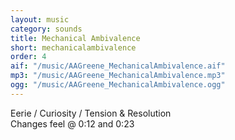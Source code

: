 ```yaml
---
layout: music
category: sounds
title: Mechanical Ambivalence
short: mechanicalambivalence
order: 4
aif: "/music/AAGreene_MechanicalAmbivalence.aif"
mp3: "/music/AAGreene_MechanicalAmbivalence.mp3"
ogg: "/music/AAGreene_MechanicalAmbivalence.ogg"
---
```


Eerie / Curiosity / Tension & Resolution<br />
Changes feel @ 0:12 and 0:23<br />
<br />